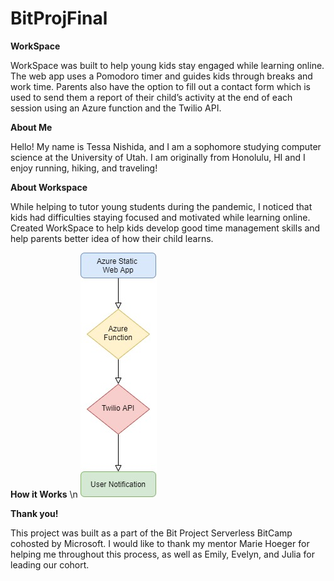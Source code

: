 # BitProjFinal

**WorkSpace**

WorkSpace was built to help young kids stay engaged while learning online. The web app uses a Pomodoro timer and guides kids through breaks and work time. Parents also have the option to fill out a contact form which is used to send them a report of their child’s activity at the end of each session using an Azure function and the Twilio API.

**About Me**

Hello! My name is Tessa Nishida, and I am a sophomore studying computer science at the University of Utah. I am originally from Honolulu, HI and I enjoy running, hiking, and traveling!

**About Workspace**

While helping to tutor young students during the pandemic, I noticed that kids had difficulties staying focused and motivated while learning online. Created WorkSpace to help kids develop good time management skills and help parents better idea of how their child learns. 

**How it Works**
\n ![diagram](/pres-diagram.jpg)


**Thank you!**

This project was built as a part of the Bit Project Serverless BitCamp cohosted by Microsoft. I would like to thank my mentor Marie Hoeger for helping me throughout this process, as well as Emily, Evelyn, and Julia for leading our cohort.

